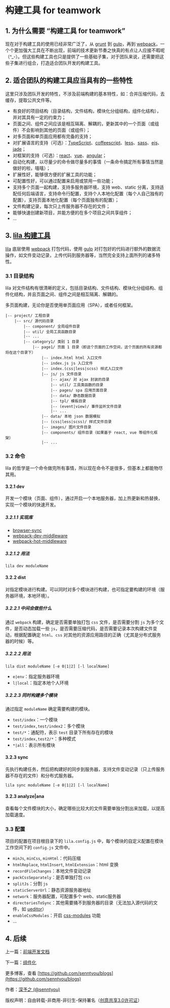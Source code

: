 # 构建工具 for teamwork

## 1. 为什么需要 “构建工具 for teamwork”

现在对于构建工具的使用已经非常广泛了，从 [grunt](https://github.com/gruntjs/grunt) 到 [gulp](https://github.com/gulpjs/gulp)，再到 [webpack](https://github.com/webpack/webpack)，一个个更加强大工具在不断出现，前端的技术更新节奏之快真的有点让人应接不暇呢（^_-）。但这些构建工具也只是提供了一些基础子集，对于团队来说，还需要把这些子集进行组合，打造适合团队开发的构建工具。

## 2. 适合团队的构建工具应当具有的一些特性

这里只涉及团队开发的特性，不涉及前端构建的基本特性，如：合并压缩代码，去缓存，提取公共文件等。

* 有良好的项目结构（目录结构，文件结构，模块化分组结构，组件化结构），并对其具有一定的约束力；
* 页面之间、组件之间应该是相互隔离、解耦的，更新其中的一个页面（或组件）不会影响到其他的页面（或组件）；
* 对多页面和单页面应用都有完备的支持；
* 对扩展语言的支持（可选）：[TypeScript](https://github.com/Microsoft/TypeScript)、[coffeescript](https://github.com/jashkenas/coffeescript)、[less](https://github.com/less/less.js)、[sass](https://github.com/sass/sass)、[ejs](https://github.com/tj/ejs)、[jade](http://jade-lang.com/)；
* 对框架的支持（可选）：[react](https://github.com/facebook/react)、[vue](https://github.com/vuejs/vue)、[angular](https://github.com/angular/angular)；
* 自动化构建，以尽量少的命令做尽量多的事情（一条命令搞定所有事情当然是做好的啦，嘻嘻）；
* 扩展性好，能够很方便的扩展工具的功能；
* 可配置性好，可以通过配置来启用或禁用一些功能；
* 支持多个页面一起构建，支持多服务器环境，支持 web、static 分离，支持适配任何后端语言，支持命令行配置，支持个人本地化配置（每个人自己独有的配置），支持页面本地化配置（每个页面独有的配置）；
* 文件构建记录，每次只上传服务器不存在的文件；
* 能够快速创建新项目，并能方便的在多个项目之间共享组件；
* ...

## 3. [lila 构建工具](https://github.com/senntyou/lila)

[lila](https://github.com/senntyou/lila) 底层使用 [webpack](https://github.com/webpack/webpack) 打包代码，使用 [gulp](https://github.com/gulpjs/gulp) 对打包好的代码进行额外的数据流操作，如文件变动记录，上传代码到服务器等，当然完全支持上面所列的诸多特性。

### 3.1 目录结构

lila 对文件结构有很清晰的定义，包括目录结构、文件结构、模块化分组结构、组件化结构，并且页面之间、组件之间是相互隔离、解耦的。

多页面构建，无论你是否使用单页面应用（SPA），或者任何框架。

```
|-- project/ 工程目录
    |-- src/ 源代码目录
        |-- component/ 全局组件目录
        |-- util/ 全局工具函数目录
        |-- ...
        |-- category1/ 类别 1 目录
            |-- page1/ 页面 1 目录（即这个页面的工作空间，这个页面的所有资源都将在这个目录下）
                |-- index.html html 入口文件
                |-- index.js js 入口文件
                |-- index.(css|less|scss) 样式入口文件
                |-- js/ js 文件目录
                    |-- ajax/ 对 ajax 封装的目录
                    |-- util/ 工具类函数的目录
                    |-- pages/ spa 应用页面目录
                    |-- data/ 静态数据目录
                    |-- tpl/ 模板目录
                    |-- (event|view)/ 事件监听文件目录
                    |-- ...
                |-- data/ 本地 json 数据模拟
                |-- (css|less|scss)/ 样式文件目录
                |-- images/ 图片文件目录
                |-- components/ 组件目录（如果基于 react, vue 等组件化框架）
                |-- ...
```

### 3.2 命令

lila 的哲学是一个命令做完所有事情，所以现在命令不是很多，但基本上都能物尽其用。

#### 3.2.1 dev

开发一个模块（页面、组件），通过开启一个本地服务器，加上热更新和热替换，实现一个模块的快速开发。

##### 3.2.1.1 实现库

* [browser-sync](https://github.com/BrowserSync/browser-sync)
* [webpack-dev-middleware](https://github.com/webpack/webpack-dev-middleware)
* [webpack-hot-middleware](https://github.com/webpack-contrib/webpack-hot-middleware)

##### 3.2.1.2 用法

```
lila dev moduleName
```

#### 3.2.2 dist

对指定模块进行构建。可以同时对多个模块进行构建，也可指定要构建的环境（服务器环境，本地环境）。

##### 3.2.2.1 中间会做些什么

通过 `webpack` 构建，确定是否需要单独打包 `css` 文件，是否需要分割 `js` 为多个文件，是否动态加载一些 `js`，是否需要压缩代码，是否需要记录本次构建文件变动，根据配置确定 `html`、`css` 对其他的资源应用路径的正确（尤其是分布式服务器的时候）等。

##### 3.2.2.2 用法

```
lila dist moduleName [-e 0|1|2] [-l localName]
```

* `e|env`：指定服务器环境
* `l|local`：指定本地个人环境

##### 3.2.2.3 同时构建多个模块

通过指定 `moduleName` 确定需要构建的模块。

* `test/index`：一个模块
* `test/index,test/index2`：多个模块
* `test/*`：通配符，表示 `test` 目录下所有存在的模块
* `test/index,test2/*`：多种模式
* `*|all`：表示所有模块

#### 3.2.3 sync

先执行构建任务，然后把构建好的同步到服务器，支持文件变动记录（只上传服务器不存在的文件）和分布式服务器。

```
lila sync moduleName [-e 0|1|2] [-l localName]
```

#### 3.2.3 analyze|ana

查看每个文件模块的大小，确定哪些比较大的文件需要单独分割出来加载，以提高加载速度。

### 3.3 配置

项目的配置在项目根目录下的 `lila.config.js` 中，每个模块的自定义配置在模块工作空间下的 `config.js` 文件中。

* `minJs`, `minCss`, `minHtml`：代码压缩
* `htmlReplace`, `htmlInsert`, `htmlExtension`：html 变换
* `recordFileChanges`：本地文件变动记录
* `packCssSeparately`：是否单独打包 `css`
* `splitJs`：分割 `js`
* `staticServerUrl`：静态资源服务器地址
* `network`：服务器配置，可配置多个 web、static服务器
* `directoriesToSync`：其他需要捅不到服务器的目录（无法加入源代码的文件，如 [ueditor](http://ueditor.baidu.com/website/)）
* `enableCssModules`：开启 [css-modules](https://github.com/css-modules/css-modules) 功能
* ...

## 4. 后续

上一篇：[前端开发文档](../architecture/4.md)

下一篇：[组件化](../architecture/6.md)


更多博客，查看 [https://github.com/senntyou/blogs](https://github.com/senntyou/blogs)

作者：[深予之 (@senntyou)](https://github.com/senntyou)

版权声明：自由转载-非商用-非衍生-保持署名（[创意共享3.0许可证](https://creativecommons.org/licenses/by-nc-nd/3.0/deed.zh)）
